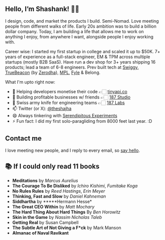 ## Hello, I’m Shashank! 👋🏻

I design, code, and market the products I build. Semi-Nomad. Love meeting people from different walks of life. Early 20s ambition was to build a billion dollar company. Today, I am building a life
that allows me to work on anything I enjoy, from anywhere I want, alongside people I enjoy working with.

Career wise: I started my first startup in college and scaled it
up to $50K. 7+ years of experience as a full-stack
engineer, EM & TPM across multiple startups (mostly B2B SaaS). Have run a dev shop for 3+ years shipping 16 products; lead a team of 6-8 engineers. Prev built tech at [Swiggy](https://swiggy.com), [TrueBeacon](https://truebeacon.com) (by [Zerodha](https://zerodha.com)), [MPL](https://mpl.live), [Fyle](https://fylehq.com) & Belong.

What I'm upto right now:

- 🌱 Helping developers monetise their code 👉🏻 [tinyapi.co](https://tinyapi.co/)
- 🔭 Building profitable businesses w/ friends 👉🏻 [187 Studio](https://187.studio)
- 👯 Swiss army knife for engineering teams 👉🏻 [187 Labs](https://187.studio/labs)
- 📫 Twitter (or X): [@theshajha](https://twitter.com/theshajha)
- 😄 Always tinkering with [Serendipitous Experiments](https://theshajha.com/blog/serendipitous-experiments/)
- ⚡ Fun fact: I did my first solo-paragliding from 8000 feet last year. :D

## Contact me

I love meeting new people, and I reply to every email, so [say hello](mailto:theshajha+website@gmail.com).

## 📚 If I could only read 11 books

- **Meditations** by _Marcus Aurelius_
- **The Courage To Be Disliked** by _Ichiro Kishimi_, _Fumitake Koga_
- **No Rules Rules** by _Reed Hastings_, _Erin Meyer_
- **Thinking, Fast and Slow** by _Daniel Kahneman_
- **Siddhartha** by **\***Hermann Hesse\*
- **The Great CEO Within** by _Matt Mochary_
- **The Hard Thing About Hard Things** By _Ben Horowitz_
- **Skin in the Game** by _Nassim Nicholas Taleb_
- **Getting Real** by Susan Campbell
- **The Subtle Art of Not Giving a F\*ck** by Mark Manson
- **Almanac of Naval Ravikant**

